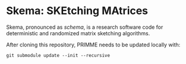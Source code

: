 # Skema: SKEtching MAtrices
Skema, pronounced as *schema*, is a research software code for deterministic and randomized matrix sketching algorithms.

After cloning this repository, PRIMME needs to be updated locally with:
```
git submodule update --init --recursive
```
